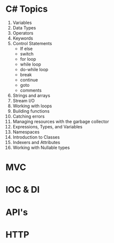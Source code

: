 # C# Topics

1. Variables
2. Data Types
3. Operators
4. Keywords
5. Control Statements
   - If else
   - switch
   - for loop
   - while loop
   - do-while loop
   - break
   - continue
   - goto
   - comments
7. Strings and arrays
8. Stream I/O
9. Working with loops
10. Building functions
11. Catching errors
12. Managing resources with the garbage collector
13. Expressions, Types, and Variables
14. Namespaces
15. Introduction to Classes
16. Indexers and Attributes
17. Working with Nullable types


# MVC
# IOC & DI
# API's
# HTTP
